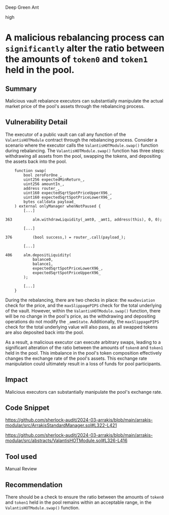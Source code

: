 Deep Green Ant

high

# A malicious rebalancing process can `significantly` alter the ratio between the amounts of `token0` and `token1` held in the pool.

## Summary

Malicious vault rebalance executors can substantially manipulate the actual market price of the pool's assets through the rebalancing process.

## Vulnerability Detail

The executor of a public vault can call any function of the `ValantisHOTModule` contract through the rebalancing process. Consider a scenario where the executor calls the `ValantisHOTModule.swap()` function during rebalancing. The `ValantisHOTModule.swap()` function has three steps: withdrawing all assets from the pool, swapping the tokens, and depositing the assets back into the pool.

```solidity
    function swap(
        bool zeroForOne_,
        uint256 expectedMinReturn_,
        uint256 amountIn_,
        address router_,
        uint160 expectedSqrtSpotPriceUpperX96_,
        uint160 expectedSqrtSpotPriceLowerX96_,
        bytes calldata payload_
    ) external onlyManager whenNotPaused {
        [...]

363         alm.withdrawLiquidity(_amt0, _amt1, address(this), 0, 0);

        [...]

376         (bool success,) = router_.call(payload_);
        
        [...]

406     alm.depositLiquidity(
            balance0,
            balance1,
            expectedSqrtSpotPriceLowerX96_,
            expectedSqrtSpotPriceUpperX96_
        );

        [...]
    }
```

During the rebalancing, there are two checks in place: the `maxDeviation` check for the price, and the `maxSlippagePIPS` check for the total underlying of the vault. However, within the `ValantisHOTModule.swap()` function, there will be no change in the pool's price, as the withdrawing and depositing operations do not modify the `_ammState`. Additionally, the `maxSlippagePIPS` check for the total underlying value will also pass, as all swapped tokens are also deposited back into the pool.

As a result, a malicious executor can execute arbitrary swaps, leading to a significant alteration of the ratio between the amounts of `token0` and `token1` held in the pool. This imbalance in the pool's token composition effectively changes the exchange rate of the pool's assets. This exchange rate manipulation could ultimately result in a loss of funds for pool participants.

## Impact

Malicious executors can substantially manipulate the pool's exchange rate.

## Code Snippet

https://github.com/sherlock-audit/2024-03-arrakis/blob/main/arrakis-modular/src/ArrakisStandardManager.sol#L322-L421

https://github.com/sherlock-audit/2024-03-arrakis/blob/main/arrakis-modular/src/abstracts/ValantisHOTModule.sol#L326-L416

## Tool used

Manual Review

## Recommendation

There should be a check to ensure the ratio between the amounts of `token0` and `token1` held in the pool remains within an acceptable range, in the `ValantisHOTModule.swap()` function.